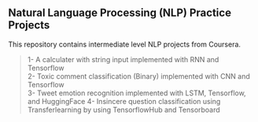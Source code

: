 ## Natural Language Processing (NLP) Practice Projects
This repository contains intermediate level NLP projects from Coursera. 
> 1- A calculater with string input implemented with RNN and Tensorflow <br>
2- Toxic comment classification (Binary) implemented with CNN and Tensorflow <br>
3- Tweet emotion recognition implemented with LSTM, Tensorflow, and HuggingFace
4- Insincere question classification using Transferlearning by using TensorflowHub and Tensorboard
